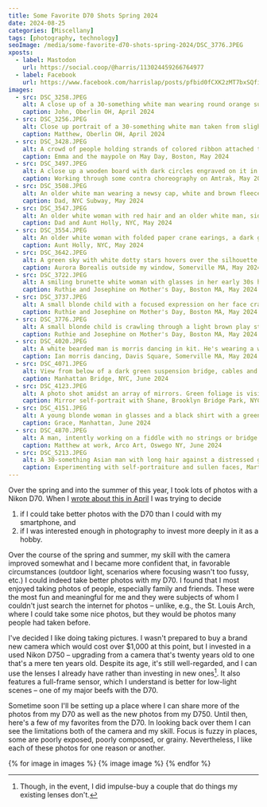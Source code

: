 ```yaml
---
title: Some Favorite D70 Shots Spring 2024
date: 2024-08-25
categories: [Miscellany]
tags: [photography, technology]
seoImage: /media/some-favorite-d70-shots-spring-2024/DSC_3776.JPEG
xposts:
  - label: Mastodon
    url: https://social.coop/@harris/113024459266764977
  - label: Facebook
    url: https://www.facebook.com/harrislap/posts/pfbid0fCXK2zMT7bxSQfipkJBefuRi9rMwGPa1RMMLT1Wo4xNWoSrYHmx8WhJpPpUi5yEEl
images:
  - src: DSC_3258.JPEG
    alt: A close up of a 30-something white man wearing round orange sunglasses, a dark puffy jacket, and a cap with the brim tilted upward. He's smiling and his tongue is sticking out slightly, cheekily. In his sunglasses the reflection of the photographer can be seen, with a camera obscuring his face.
    caption: John, Oberlin OH, April 2024
  - src: DSC_3256.JPEG
    alt: Close up portrait of a 30-something white man taken from slightly below. Behind him the sky is blue. A shadow crosses his blue knit sweater dramatically.
    caption: Matthew, Oberlin OH, April 2024
  - src: DSC_3428.JPEG
    alt: A crowd of people holding strands of colored ribbon attached to something high up off to the left of the frame. In the center of the frame a blonde woman in a colorful floral dress and purple jacket holds a green ribbon.
    caption: Emma and the maypole on May Day, Boston, May 2024
  - src: DSC_3497.JPEG
    alt: A close up a wooden board with dark circles engraved on it in a grid pattern. There are colorful plastic tokens on it labeled things like "L3," "R3," "L2," and "R2." The focus is very shallow. There's an index card with writing in the background but it's too blurry to make out.
    caption: Working through some contra choreography on Amtrak, May 2024
  - src: DSC_3508.JPEG
    alt: An older white man wearing a newsy cap, white and brown fleece, and black puffy jacket. He's looking directly at the camera with a neutral expression on his face. The background looks like a subway train.
    caption: Dad, NYC Subway, May 2024
  - src: DSC_3547.JPEG
    alt: An older white woman with red hair and an older white man, side by side, with their heads inclined together. They're posing for the camera and smiling slightly.
    caption: Dad and Aunt Holly, NYC, May 2024
  - src: DSC_3554.JPEG
    alt: An older white woman with folded paper crane earings, a dark gray cardigan, and a red floral shirt. She's looking off to the right and smiling.
    caption: Aunt Holly, NYC, May 2024
  - src: DSC_3642.JPEG
    alt: A green sky with white dotty stars hovers over the silhouette of the roof of a house and a couple trees. In the green sky some shimmering striations are vaguely visible.
    caption: Aurora Borealis outside my window, Somerville MA, May 2024
  - src: DSC_3722.JPEG
    alt: A smiling brunette white woman with glasses in her early 30s holding a small grinning blonde child who has only two lower teeth in the center of her mouth. The woman is putting a blue shoe on the child. Behind them is the blue and brown structure of a playground.
    caption: Ruthie and Josephine on Mother's Day, Boston MA, May 2024
  - src: DSC_3737.JPEG
    alt: A small blonde child with a focused expression on her face crawling between two wide-spaced blue fences. In the background, behind the fence, is her mother, a smiling brunette woman looking at the camera.
    caption: Ruthie and Josephine on Mother's Day, Boston MA, May 2024
  - src: DSC_3776.JPEG
    alt: A small blonde child is crawling through a light brown play structure tunnel toward the camera. She's grinning and excited. Behind her, out of focus, her mother is reaching toward her and smiling.
    caption: Ruthie and Josephine on Mother's Day, Boston MA, May 2024
  - src: DSC_4020.JPEG
    alt: A white bearded man is morris dancing in kit. He's wearing a white shirt with red and yellow ribbons around his elbows. He has a green felt X across his chest with patches and buttons on it. He's mid-action, a white hankie in his hand arcing upward into the air. Behind him, back to us, is another man in similar garb, and behind them an out-of-focus city block.
    caption: Ian morris dancing, Davis Square, Somerville MA, May 2024
  - src: DSC_4071.JPEG
    alt: View from below of a dark green suspension bridge, cables and tower forming vertical lines crossed by the diagonal line of the deck seen from below.
    caption: Manhattan Bridge, NYC, June 2024
  - src: DSC_4123.JPEG
    alt: A photo shot amidst an array of mirrors. Green foliage is visible in the background. In the mirror directly facing the camera is the photographer, an Asian man, with long dark hair and a black shirt, deep in focus, face behind his Nikon camera. Behind him, with her arm around him, is a white woman with long blonde hair and a red dress in sunglasses and throwing up a peace sign.
    caption: Mirror self-portrait with Shane, Brooklyn Bridge Park, NYC, June 2024
  - src: DSC_4151.JPEG
    alt: A young blonde woman in glasses and a black shirt with a greenish suspension bridge behind her.
    caption: Grace, Manhattan, June 2024
  - src: DSC_4870.JPEG
    alt: A man, intently working on a fiddle with no strings or bridge. In his other hand he's holding a bottle with a needlepoint cap. Behind him two young girls and their father look on with interest.
    caption: Matthew at work, Arco Art, Oswego NY, June 2024
  - src: DSC_5213.JPEG
    alt: A 30-something Asian man with long hair against a distressed gray painted exterior wall. In the foreground, green brush is visible.
    caption: Experimenting with self-portraiture and sullen faces, Martinsville IL, July 2024
---
```


Over the spring and into the summer of this year, I took lots of photos with a Nikon D70. When I [wrote about this in April][nikon-post] I was trying to decide

[nikon-post]: http://localhost:8080/2024/04/shooting-with-a-nikon-d70-in-the-smartphone-age/

1. if I could take better photos with the D70 than I could with my smartphone, and
2. if I was interested enough in photography to invest more deeply in it as a hobby.

Over the course of the spring and summer, my skill with the camera improved somewhat and I became more confident that, in favorable circumstances (outdoor light, scenarios where focusing wasn't too fussy, etc.) I could indeed take better photos with my D70. I found that I most enjoyed taking photos of people, especially family and friends. These were the most fun and meaningful for me and they were subjects of whom I couldn't just search the internet for photos – unlike, e.g., the St. Louis Arch, where I could take some nice photos, but they would be photos many people had taken before.

I've decided I like doing taking pictures. I wasn't prepared to buy a brand new camera which would cost over $1,000 at this point, but I invested in a used Nikon D750 – upgrading from a camera that's twenty years old to one that's a mere ten years old. Despite its age, it's still well-regarded, and I can use the lenses I already have rather than investing in new ones[^1]. It also features a full-frame sensor, which I understand is better for low-light scenes – one of my major beefs with the D70.

[^1]: Though, in the event, I did impulse-buy a couple that do things my existing lenses don't.

Sometime soon I'll be setting up a place where I can share more of the photos from my D70 as well as the new photos from my D750. Until then, here's a few of my favorites from the D70. In looking back over them I can see the limitations both of the camera and my skill. Focus is fuzzy in places, some are poorly exposed, poorly composed, or grainy. Nevertheless, I like each of these photos for one reason or another.

{% for image in images %}
  {% image image %}
{% endfor %}
